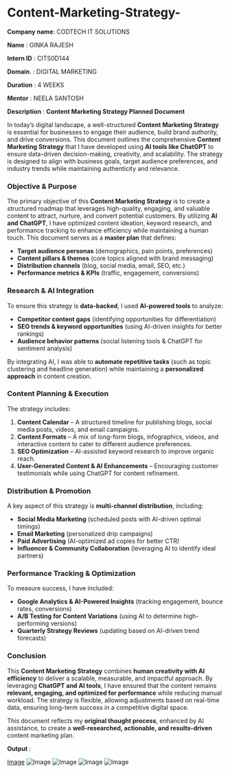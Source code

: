 # Content-Marketing-Strategy-

**Company name**: CODTECH IT SOLUTIONS 

**Name**        : GINKA RAJESH 

**Intern ID**   : CITS0D144

**Domain**.     : DIGITAL MARKETING 

**Duration**    : 4 WEEKS

**Mentor**      : NEELA SANTOSH 

**Description** : **Content Marketing Strategy Planned Document**  

In today’s digital landscape, a well-structured **Content Marketing Strategy** is essential for businesses to engage their audience, build brand authority, and drive conversions. This document outlines the comprehensive **Content Marketing Strategy** that I have developed using **AI tools like ChatGPT** to ensure data-driven decision-making, creativity, and scalability. The strategy is designed to align with business goals, target audience preferences, and industry trends while maintaining authenticity and relevance.  

### **Objective & Purpose**  
The primary objective of this **Content Marketing Strategy** is to create a structured roadmap that leverages high-quality, engaging, and valuable content to attract, nurture, and convert potential customers. By utilizing **AI and ChatGPT**, I have optimized content ideation, keyword research, and performance tracking to enhance efficiency while maintaining a human touch. This document serves as a **master plan** that defines:  
- **Target audience personas** (demographics, pain points, preferences)  
- **Content pillars & themes** (core topics aligned with brand messaging)  
- **Distribution channels** (blog, social media, email, SEO, etc.)  
- **Performance metrics & KPIs** (traffic, engagement, conversions)  

### **Research & AI Integration**  
To ensure this strategy is **data-backed**, I used **AI-powered tools** to analyze:  
- **Competitor content gaps** (identifying opportunities for differentiation)  
- **SEO trends & keyword opportunities** (using AI-driven insights for better rankings)  
- **Audience behavior patterns** (social listening tools & ChatGPT for sentiment analysis)  

By integrating AI, I was able to **automate repetitive tasks** (such as topic clustering and headline generation) while maintaining a **personalized approach** in content creation.  

### **Content Planning & Execution**  
The strategy includes:  
1. **Content Calendar** – A structured timeline for publishing blogs, social media posts, videos, and email campaigns.  
2. **Content Formats** – A mix of long-form blogs, infographics, videos, and interactive content to cater to different audience preferences.  
3. **SEO Optimization** – AI-assisted keyword research to improve organic reach.  
4. **User-Generated Content & AI Enhancements** – Encouraging customer testimonials while using ChatGPT for content refinement.  

### **Distribution & Promotion**  
A key aspect of this strategy is **multi-channel distribution**, including:  
- **Social Media Marketing** (scheduled posts with AI-driven optimal timings)  
- **Email Marketing** (personalized drip campaigns)  
- **Paid Advertising** (AI-optimized ad copies for better CTR)  
- **Influencer & Community Collaboration** (leveraging AI to identify ideal partners)  

### **Performance Tracking & Optimization**  
To measure success, I have included:  
- **Google Analytics & AI-Powered Insights** (tracking engagement, bounce rates, conversions)  
- **A/B Testing for Content Variations** (using AI to determine high-performing versions)  
- **Quarterly Strategy Reviews** (updating based on AI-driven trend forecasts)  

### **Conclusion**  
This **Content Marketing Strategy** combines **human creativity with AI efficiency** to deliver a scalable, measurable, and impactful approach. By leveraging **ChatGPT and AI tools**, I have ensured that the content remains **relevant, engaging, and optimized for performance** while reducing manual workload. The strategy is flexible, allowing adjustments based on real-time data, ensuring long-term success in a competitive digital space.  

This document reflects my **original thought process**, enhanced by AI assistance, to create a **well-researched, actionable, and results-driven** content marketing plan.  

**Output** :

 [Image](https://github.com/user-attachments/assets/a4590700-a62b-48ca-9f6a-5b39de8b329e)
![Image](https://github.com/user-attachments/assets/3a3150ea-918b-44a2-b556-da660fb8365f)
![Image](https://github.com/user-attachments/assets/a4541734-2c16-4235-9acd-81958584e894)
![Image](https://github.com/user-attachments/assets/48070623-716d-4689-80f0-91b77c692fce)
![Image](https://github.com/user-attachments/assets/2633c912-1e66-4c07-97a1-cd31276b8fde) 

